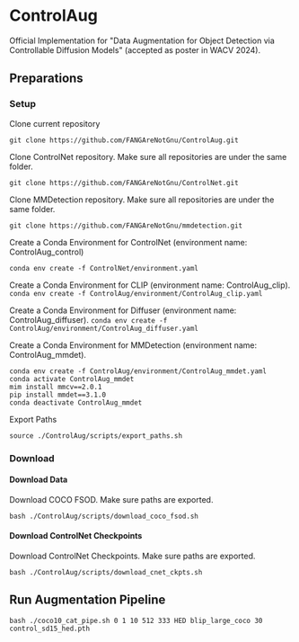 # ControlAug
Official Implementation for "Data Augmentation for Object Detection via Controllable Diffusion Models" (accepted as poster in WACV 2024).


## Preparations


### Setup

Clone current repository

`git clone https://github.com/FANGAreNotGnu/ControlAug.git`

Clone ControlNet repository. Make sure all repositories are under the same folder.

`git clone https://github.com/FANGAreNotGnu/ControlNet.git`

Clone MMDetection repository. Make sure all repositories are under the same folder.

`git clone https://github.com/FANGAreNotGnu/mmdetection.git`

Create a Conda Environment for ControlNet (environment name: ControlAug_control)

`conda env create -f ControlNet/environment.yaml`

Create a Conda Environment for CLIP (environment name: ControlAug_clip).
`conda env create -f ControlAug/environment/ControlAug_clip.yaml`

Create a Conda Environment for Diffuser (environment name: ControlAug_diffuser).
`conda env create -f ControlAug/environment/ControlAug_diffuser.yaml`

Create a Conda Environment for MMDetection (environment name: ControlAug_mmdet).

```
conda env create -f ControlAug/environment/ControlAug_mmdet.yaml
conda activate ControlAug_mmdet
mim install mmcv==2.0.1
pip install mmdet==3.1.0
conda deactivate ControlAug_mmdet
```

Export Paths

`source ./ControlAug/scripts/export_paths.sh`


### Download

#### Download Data

Download COCO FSOD. Make sure paths are exported.

`bash ./ControlAug/scripts/download_coco_fsod.sh`

#### Download ControlNet Checkpoints

Download ControlNet Checkpoints. Make sure paths are exported.

`bash ./ControlAug/scripts/download_cnet_ckpts.sh`



## Run Augmentation Pipeline

`bash ./coco10_cat_pipe.sh 0 1 10 512 333 HED blip_large_coco 30 control_sd15_hed.pth`
